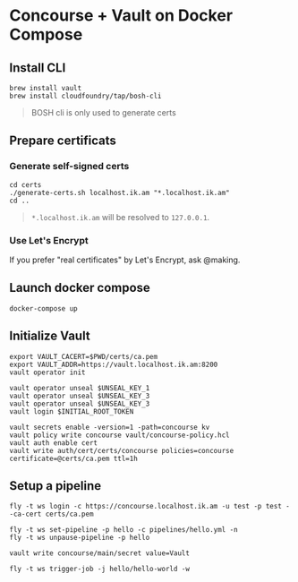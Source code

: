 # Concourse + Vault on Docker Compose


## Install CLI

```
brew install vault
brew install cloudfoundry/tap/bosh-cli
```

> BOSH cli is only used to generate certs

## Prepare certificats

### Generate self-signed certs

```
cd certs
./generate-certs.sh localhost.ik.am "*.localhost.ik.am"
cd ..
```

> `*.localhost.ik.am` will be resolved to `127.0.0.1`.

### Use Let's Encrypt

If you prefer "real certificates" by Let's Encrypt, ask @making.

## Launch docker compose

```
docker-compose up
```

## Initialize Vault

```
export VAULT_CACERT=$PWD/certs/ca.pem
export VAULT_ADDR=https://vault.localhost.ik.am:8200
vault operator init

vault operator unseal $UNSEAL_KEY_1
vault operator unseal $UNSEAL_KEY_3
vault operator unseal $UNSEAL_KEY_3
vault login $INITIAL_ROOT_TOKEN

vault secrets enable -version=1 -path=concourse kv
vault policy write concourse vault/concourse-policy.hcl
vault auth enable cert
vault write auth/cert/certs/concourse policies=concourse certificate=@certs/ca.pem ttl=1h
```

## Setup a pipeline

```
fly -t ws login -c https://concourse.localhost.ik.am -u test -p test --ca-cert certs/ca.pem
```

```
fly -t ws set-pipeline -p hello -c pipelines/hello.yml -n
fly -t ws unpause-pipeline -p hello
```

```
vault write concourse/main/secret value=Vault
```

```
fly -t ws trigger-job -j hello/hello-world -w
```
